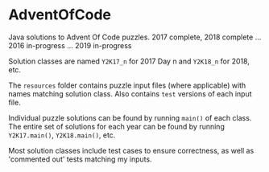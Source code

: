 # AdventOfCode
Java solutions to Advent Of Code puzzles. 
2017 complete, 2018 complete ... 2016 in-progress ... 2019 in-progress

Solution classes are named `Y2K17_n` for 2017 Day n and `Y2K18_n` for 2018, etc.

The `resources` folder contains puzzle input files (where applicable) with names matching solution class.
Also contains `test` versions of each input file.

Individual puzzle solutions can be found by running `main()` of each class.
The entire set of solutions for each year can be found by running `Y2K17.main()`, `Y2K18.main()`, etc. 

Most solution classes include test cases to ensure correctness, as well as 'commented out' tests matching my inputs.

